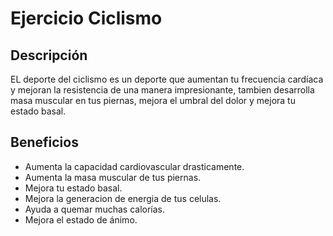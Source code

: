 # Ejercicio Ciclismo

## Descripción
EL deporte del ciclismo es un deporte que aumentan tu frecuencia cardíaca y mejoran la resistencia de una manera impresionante, tambien desarrolla masa muscular en tus piernas, mejora el umbral del dolor y mejora tu estado basal.

## Beneficios
- Aumenta la capacidad cardiovascular drasticamente.
- Aumenta la masa muscular de tus piernas.
- Mejora tu estado basal.
- Mejora la generacion de energia de tus celulas.
- Ayuda a quemar muchas calorías.
- Mejora el estado de ánimo.